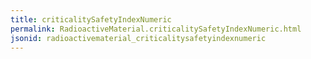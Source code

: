 ```yaml
---
title: criticalitySafetyIndexNumeric
permalink: RadioactiveMaterial.criticalitySafetyIndexNumeric.html
jsonid: radioactivematerial_criticalitysafetyindexnumeric
---
```

